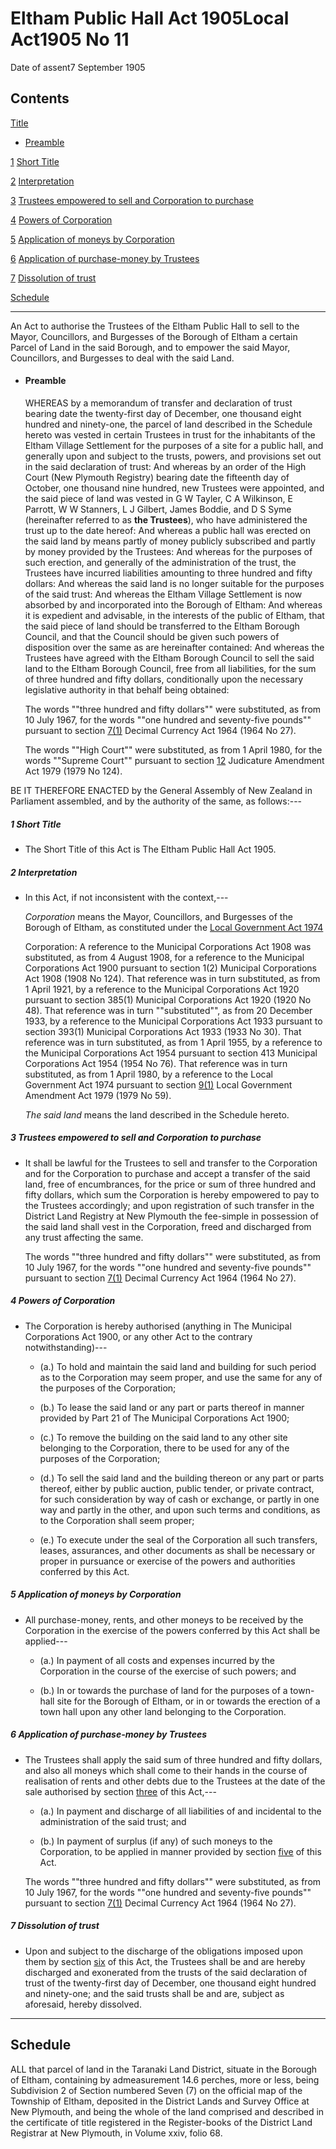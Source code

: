 # Eltham Public Hall Act 1905Local Act1905 No 11

Date of assent7 September 1905

## Contents

[Title][0]
    
*   [Preamble][1]

[1][2] [Short Title][2]

[2][3] [Interpretation][3]

[3][4] [Trustees empowered to sell and Corporation to purchase][4]

[4][5] [Powers of Corporation][5]

[5][6] [Application of moneys by Corporation][6]

[6][7] [Application of purchase-money by Trustees][7]

[7][8] [Dissolution of trust][8]

[Schedule][9]  
[][9]

---

An Act to authorise the Trustees of the Eltham Public Hall to sell to the Mayor, Councillors, and Burgesses of the Borough of Eltham a certain Parcel of Land in the said Borough, and to empower the said Mayor, Councillors, and Burgesses to deal with the said Land.
    
*   #### Preamble
    
    WHEREAS by a memorandum of transfer and declaration of trust bearing date the twenty-first day of December, one thousand eight hundred and ninety-one, the parcel of land described in the Schedule hereto was vested in certain Trustees in trust for the inhabitants of the Eltham Village Settlement for the purposes of a site for a public hall, and generally upon and subject to the trusts, powers, and provisions set out in the said declaration of trust: And whereas by an order of the High Court (New Plymouth Registry) bearing date the fifteenth day of October, one thousand nine hundred, new Trustees were appointed, and the said piece of land was vested in G W Tayler, C A Wilkinson, E Parrott, W W Stanners, L J Gilbert, James Boddie, and D S Syme (hereinafter referred to as **the Trustees**), who have administered the trust up to the date hereof: And whereas a public hall was erected on the said land by means partly of money publicly subscribed and partly by money provided by the Trustees: And whereas for the purposes of such erection, and generally of the administration of the trust, the Trustees have incurred liabilities amounting to three hundred and fifty dollars: And whereas the said land is no longer suitable for the purposes of the said trust: And whereas the Eltham Village Settlement is now absorbed by and incorporated into the Borough of Eltham: And whereas it is expedient and advisable, in the interests of the public of Eltham, that the said piece of land should be transferred to the Eltham Borough Council, and that the Council should be given such powers of disposition over the same as are hereinafter contained: And whereas the Trustees have agreed with the Eltham Borough Council to sell the said land to the Eltham Borough Council, free from all liabilities, for the sum of three hundred and fifty dollars, conditionally upon the necessary legislative authority in that behalf being obtained:
    
    The words ""three hundred and fifty dollars"" were substituted, as from 10 July 1967, for the words ""one hundred and seventy-five pounds"" pursuant to section [7(1)][10] Decimal Currency Act 1964 (1964 No 27).
    
    The words ""High Court"" were substituted, as from 1 April 1980, for the words ""Supreme Court"" pursuant to section [12][11] Judicature Amendment Act 1979 (1979 No 124).

BE IT THEREFORE ENACTED by the General Assembly of New Zealand in Parliament assembled, and by the authority of the same, as follows:---

##### 1 Short Title
    
*   The Short Title of this Act is The Eltham Public Hall Act 1905\.

##### 2 Interpretation
    
*   In this Act, if not inconsistent with the context,---
    
    _Corporation_ means the Mayor, Councillors, and Burgesses of the Borough of Eltham, as constituted under the [Local Government Act 1974][12]
    
    Corporation: A reference to the Municipal Corporations Act 1908 was substituted, as from 4 August 1908, for a reference to the Municipal Corporations Act 1900 pursuant to section 1(2) Municipal Corporations Act 1908 (1908 No 124). That reference was in turn substituted, as from 1 April 1921, by a reference to the Municipal Corporations Act 1920 pursuant to section 385(1) Municipal Corporations Act 1920 (1920 No 48). That reference was in turn ""substituted"", as from 20 December 1933, by a reference to the Municipal Corporations Act 1933 pursuant to section 393(1) Municipal Corporations Act 1933 (1933 No 30). That reference was in turn substituted, as from 1 April 1955, by a reference to the Municipal Corporations Act 1954 pursuant to section 413 Municipal Corporations Act 1954 (1954 No 76). That reference was in turn substituted, as from 1 April 1980, by a reference to the Local Government Act 1974 pursuant to section [9(1)][13] Local Government Amendment Act 1979 (1979 No 59).
    
    _The said land_ means the land described in the Schedule hereto.

##### 3 Trustees empowered to sell and Corporation to purchase
    
*   It shall be lawful for the Trustees to sell and transfer to the Corporation and for the Corporation to purchase and accept a transfer of the said land, free of encumbrances, for the price or sum of three hundred and fifty dollars, which sum the Corporation is hereby empowered to pay to the Trustees accordingly; and upon registration of such transfer in the District Land Registry at New Plymouth the fee-simple in possession of the said land shall vest in the Corporation, freed and discharged from any trust affecting the same.
    
    The words ""three hundred and fifty dollars"" were substituted, as from 10 July 1967, for the words ""one hundred and seventy-five pounds"" pursuant to section [7(1)][10] Decimal Currency Act 1964 (1964 No 27).

##### 4 Powers of Corporation
    
*   The Corporation is hereby authorised (anything in The Municipal Corporations Act 1900, or any other Act to the contrary notwithstanding)---
        
    *   (a.) To hold and maintain the said land and building for such period as to the Corporation may seem proper, and use the same for any of the purposes of the Corporation;
    
    *   (b.) To lease the said land or any part or parts thereof in manner provided by Part 21 of The Municipal Corporations Act 1900;
    
    *   (c.) To remove the building on the said land to any other site belonging to the Corporation, there to be used for any of the purposes of the Corporation;
    
    *   (d.) To sell the said land and the building thereon or any part or parts thereof, either by public auction, public tender, or private contract, for such consideration by way of cash or exchange, or partly in one way and partly in the other, and upon such terms and conditions, as to the Corporation shall seem proper;
    
    *   (e.) To execute under the seal of the Corporation all such transfers, leases, assurances, and other documents as shall be necessary or proper in pursuance or exercise of the powers and authorities conferred by this Act.
    
    

##### 5 Application of moneys by Corporation
    
*   All purchase-money, rents, and other moneys to be received by the Corporation in the exercise of the powers conferred by this Act shall be applied---
        
    *   (a.) In payment of all costs and expenses incurred by the Corporation in the course of the exercise of such powers; and
    
    *   (b.) In or towards the purchase of land for the purposes of a town-hall site for the Borough of Eltham, or in or towards the erection of a town hall upon any other land belonging to the Corporation.
    
    

##### 6 Application of purchase-money by Trustees
    
*   The Trustees shall apply the said sum of three hundred and fifty dollars, and also all moneys which shall come to their hands in the course of realisation of rents and other debts due to the Trustees at the date of the sale authorised by section [three][4] of this Act,---
        
    *   (a.) In payment and discharge of all liabilities of and incidental to the administration of the said trust; and
    
    *   (b.) In payment of surplus (if any) of such moneys to the Corporation, to be applied in manner provided by section [five][6] of this Act.
    
    The words ""three hundred and fifty dollars"" were substituted, as from 10 July 1967, for the words ""one hundred and seventy-five pounds"" pursuant to section [7(1)][10] Decimal Currency Act 1964 (1964 No 27).

##### 7 Dissolution of trust
    
*   Upon and subject to the discharge of the obligations imposed upon them by section [six][7] of this Act, the Trustees shall be and are hereby discharged and exonerated from the trusts of the said declaration of trust of the twenty-first day of December, one thousand eight hundred and ninety-one; and the said trusts shall be and are, subject as aforesaid, hereby dissolved.

---

## Schedule

ALL that parcel of land in the Taranaki Land District, situate in the Borough of Eltham, containing by admeasurement 14.6 perches, more or less, being Subdivision 2 of Section numbered Seven (7) on the official map of the Township of Eltham, deposited in the District Lands and Survey Office at New Plymouth, and being the whole of the land comprised and described in the certificate of title registered in the Register-books of the District Land Registrar at New Plymouth, in Volume xxiv, folio 68\.

[0]: http://www.legislation.govt.nz/act/local/1905/0011/latest/whole.html#DLM30200
[1]: http://www.legislation.govt.nz/act/local/1905/0011/latest/whole.html#DLM30201
[2]: http://www.legislation.govt.nz/act/local/1905/0011/latest/whole.html#DLM30206
[3]: http://www.legislation.govt.nz/act/local/1905/0011/latest/whole.html#DLM30207
[4]: http://www.legislation.govt.nz/act/local/1905/0011/latest/whole.html#DLM30213
[5]: http://www.legislation.govt.nz/act/local/1905/0011/latest/whole.html#DLM30215
[6]: http://www.legislation.govt.nz/act/local/1905/0011/latest/whole.html#DLM30216
[7]: http://www.legislation.govt.nz/act/local/1905/0011/latest/whole.html#DLM30217
[8]: http://www.legislation.govt.nz/act/local/1905/0011/latest/whole.html#DLM30219
[9]: http://www.legislation.govt.nz/act/local/1905/0011/latest/whole.html#DLM30220
[10]: http://www.legislation.govt.nz/act/local/1905/0011/latest/link.aspx?id=DLM351265
[11]: http://www.legislation.govt.nz/act/local/1905/0011/latest/link.aspx?id=DLM35049
[12]: http://www.legislation.govt.nz/act/local/1905/0011/latest/link.aspx?id=DLM415531
[13]: http://www.legislation.govt.nz/act/local/1905/0011/latest/link.aspx?id=DLM34673